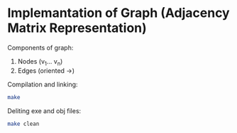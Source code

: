 # Implemantation of Graph (Adjacency Matrix Representation)
Components of graph:
1. Nodes (v<sub>1</sub>... v<sub>n</sub>)
2. Edges (oriented →)
    
Compilation and linking:
```bash
make
```
Deliting exe and obj files:
```bash
make clean
```